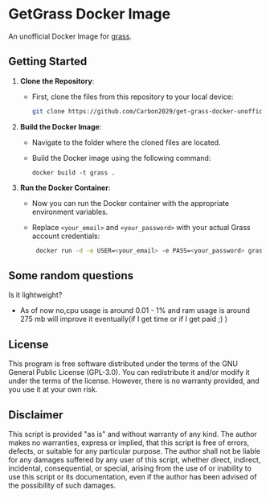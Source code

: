 # GetGrass Docker Image

An unofficial Docker Image for [grass](https://app.getgrass.io/register/?referralCode=LxGryHB0y3gmNml). 


## Getting Started

1. **Clone the Repository**:
   - First, clone the files from this repository to your local device:

     ```bash
     git clone https://github.com/Carbon2029/get-grass-docker-unofficial.git
     ```

2. **Build the Docker Image**:
   - Navigate to the folder where the cloned files are located.
   - Build the Docker image using the following command:

     ```docker build -t grass .```

3. **Run the Docker Container**:
   - Now you can run the Docker container with the appropriate environment variables.
   - Replace `<your_email>` and `<your_password>` with your actual Grass account credentials:

     ```bash
      docker run -d -e USER=<your_email> -e PASS=<your_password> grass
      ```


## Some random questions 

Is it lightweight?
- As of now no,cpu usage is around 0.01 - 1% and ram usage is around 275 mb will improve it eventually(if I get time or if I get paid ;) )


## License

This program is free software distributed under the terms of the GNU General Public License (GPL-3.0). You can redistribute it and/or modify it under the terms of the license. However, there is no warranty provided, and you use it at your own risk.

## Disclaimer
This script is provided "as is" and without warranty of any kind.
The author makes no warranties, express or implied, that this script is free of errors, defects, or suitable for any particular purpose.
The author shall not be liable for any damages suffered by any user of this script, whether direct, indirect, incidental, consequential, or special, arising from the use of or inability to use this script or its documentation, even if the author has been advised of the possibility of such damages.
